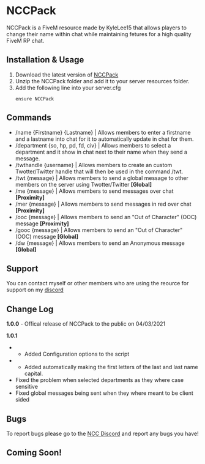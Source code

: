 # NCCPack
NCCPack is a FiveM resource made by KyleLee15 that allows players to change their name within chat while maintaining fetures for a high quality FiveM RP chat.

## Installation & Usage
1. Download the latest version of [NCCPack](https://github.com/KyleLee15/NCCPack/releases/tag/1.0.0)
2. Unzip the NCCPack folder and add it to your server resources folder.
3. Add the following line into your server.cfg
   ```
   ensure NCCPack
   ```
## Commands
* /name {Firstname} {Lastname} | Allows members to enter a firstname and a lastname into chat for it to automatically update in chat for them.
* /department {so, hp, pd, fd, civ} | Allows members to select a department and it show in chat next to their name when they send a message.
* /twthandle {username} | Allows members to create an custom Twotter/Twitter handle that will then be used in the command /twt.
* /twt {message} | Allows members to send a global message to other members on the server using Twotter/Twitter **[Global]**
* /me {message} | Allows members to send messages over chat **[Proximity]**
* /mer {message} | Allows members to send messages in red over chat **[Proximity]**
* /ooc {message} | Allows members to send an "Out of Character" (OOC) message **[Proximity]**
* /gooc {message} | Allows members to send an "Out of Character" (OOC) message **[Global]**
* /dw {message} | Allows members to send an Anonymous message **[Global]**

## Support
You can contact myself or other members who are using the reource for support on my [discord](https://bit.ly/KyleLee15)

## Change Log
**1.0.0** -
Offical release of NCCPack to the public on 04/03/2021

**1.0.1**
- + Added Configuration options to the script
- + Added automatically making the first letters of the last and last name capital. 
- Fixed the problem when selected departments as they where case sensitive
- Fixed global messages being sent when they where meant to be client sided

## Bugs
To report bugs please go to the [NCC Discord](https://bit.ly/KyleLee15) and report any bugs you have!


## Coming Soon!

